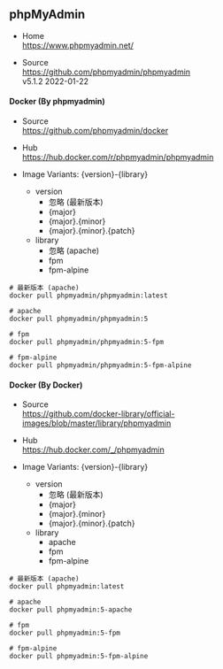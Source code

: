 
## phpMyAdmin

- Home  
  https://www.phpmyadmin.net/

- Source  
  https://github.com/phpmyadmin/phpmyadmin  
  v5.1.2 2022-01-22

#### Docker (By phpmyadmin)

- Source  
  https://github.com/phpmyadmin/docker  

- Hub  
  https://hub.docker.com/r/phpmyadmin/phpmyadmin  

- Image Variants: {version}-{library}
  - version
    - 忽略 (最新版本)
    - {major}
    - {major}.{minor}
    - {major}.{minor}.{patch}
  - library
    - 忽略 (apache)
    - fpm
    - fpm-alpine
```shell
# 最新版本 (apache)
docker pull phpmyadmin/phpmyadmin:latest

# apache
docker pull phpmyadmin/phpmyadmin:5

# fpm
docker pull phpmyadmin/phpmyadmin:5-fpm

# fpm-alpine
docker pull phpmyadmin/phpmyadmin:5-fpm-alpine
```

#### Docker (By Docker)

- Source  
  https://github.com/docker-library/official-images/blob/master/library/phpmyadmin

- Hub  
  https://hub.docker.com/_/phpmyadmin

- Image Variants: {version}-{library}
  - version
    - 忽略 (最新版本)
    - {major}
    - {major}.{minor}
    - {major}.{minor}.{patch}
  - library
    - apache
    - fpm
    - fpm-alpine
```shell
# 最新版本 (apache)
docker pull phpmyadmin:latest

# apache
docker pull phpmyadmin:5-apache

# fpm
docker pull phpmyadmin:5-fpm

# fpm-alpine
docker pull phpmyadmin:5-fpm-alpine
```
